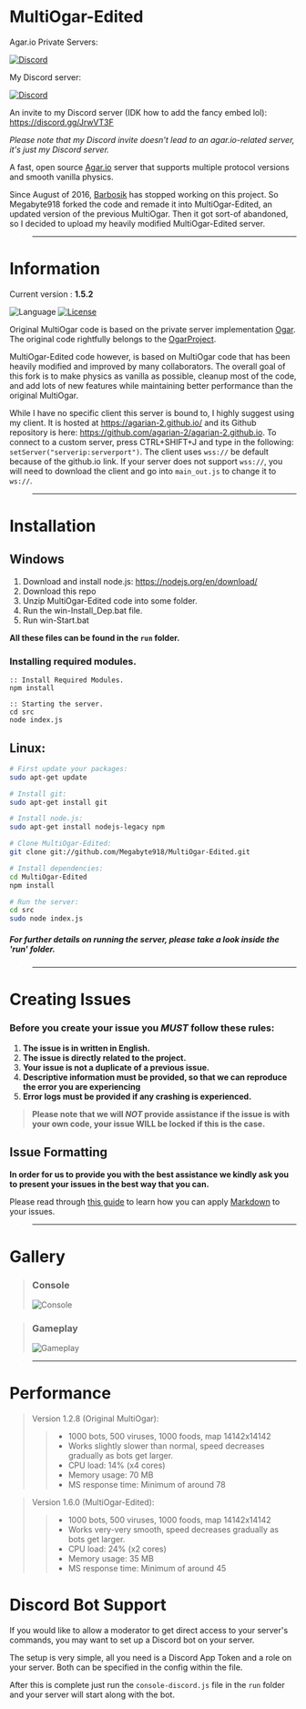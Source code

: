 # MultiOgar-Edited

Agar.io Private Servers:

[![Discord](https://discordapp.com/api/guilds/407210435721560065/embed.png?style=banner2)](https://discord.gg/27v68Sb)

My Discord server:

[![Discord](https://discordapp.com/api/guilds/442747837403627530/embed.png?style=banner2)](https://discord.gg/JrwVT3F)

An invite to my Discord server (IDK how to add the fancy embed lol): https://discord.gg/JrwVT3F

*Please note that my Discord invite doesn't lead to an agar.io-related server, it's just my Discord server.*

A fast, open source [Agar.io](http://agar.io/) server that supports multiple protocol versions and smooth vanilla physics.

Since August of 2016, [Barbosik](https://github.com/Barbosik) has stopped working on this project. So Megabyte918 forked the code and remade it into MultiOgar-Edited, an updated version of the previous MultiOgar. Then it got sort-of abandoned, so I decided to upload my heavily modified MultiOgar-Edited server.

>---

# Information
Current version : **1.5.2**

![Language](https://img.shields.io/badge/language-node.js-yellow.svg)
[![License](https://img.shields.io/badge/license-APACHE2-blue.svg)](https://github.com/Barbosik/OgarMulti/blob/master/LICENSE.md)

Original MultiOgar code is based on the private server implementation [Ogar](https://github.com/OgarProject/Ogar). The original code rightfully belongs to the [OgarProject](https://github.com/OgarProject).

MultiOgar-Edited code however, is based on MultiOgar code that has been heavily modified and improved by many collaborators. The overall goal of this fork is to make physics as vanilla as possible, cleanup most of the code, and add lots of new features while maintaining better performance than the original MultiOgar.

While I have no specific client this server is bound to, I highly suggest using my client. It is hosted at https://agarian-2.github.io/ and its Github repository is here: https://github.com/agarian-2/agarian-2.github.io. To connect to a custom server, press CTRL+SHIFT+J and type in the following: `setServer("serverip:serverport")`. The client uses `wss://` be default because of the github.io link. If your server does not support `wss://`, you will need to download the client and go into `main_out.js` to change it to `ws://`.

>---

# Installation
## Windows

1. Download and install node.js: https://nodejs.org/en/download/
2. Download this repo
3. Unzip MultiOgar-Edited code into some folder.
4. Run the win-Install_Dep.bat file.
5. Run win-Start.bat

**All these files can be found in the `run` folder.**


### Installing required modules.

```batch
:: Install Required Modules.
npm install

:: Starting the server.
cd src
node index.js
```

## Linux:
```bash
# First update your packages:
sudo apt-get update

# Install git:
sudo apt-get install git

# Install node.js:
sudo apt-get install nodejs-legacy npm

# Clone MultiOgar-Edited:
git clone git://github.com/Megabyte918/MultiOgar-Edited.git

# Install dependencies:
cd MultiOgar-Edited
npm install

# Run the server:
cd src
sudo node index.js
```

##### **For further details on running the server, please take a look inside the 'run' folder.**

>---

# Creating Issues

### Before you create your issue you ***MUST*** follow these rules:

1. **The issue is in written in English.**
2. **The issue is directly related to the project.**
3. **Your issue is not a duplicate of a previous issue.**
4. **Descriptive information must be provided, so that we can reproduce the error you are experiencing**
5. **Error logs must be provided if any crashing is experienced.**

>**Please note that we will *NOT* provide assistance if the issue is with your own code, your issue WILL be locked if this is the case.**

## Issue Formatting

**In order for us to provide you with the best assistance we kindly ask you to present your issues in the best way that you can.**

Please read through [this guide](https://guides.github.com/features/mastering-markdown) to learn how you can apply [Markdown](https://en.wikipedia.org/wiki/Markdown) to your issues.

>---

# Gallery

>### Console
>![Console](http://i.imgur.com/bS5ToRD.png)

>### Gameplay
>![Gameplay](http://i.imgur.com/XsXjT0o.png)

>---

# Performance
>Version 1.2.8 (Original MultiOgar):
>>* 1000 bots, 500 viruses, 1000 foods, map 14142x14142
>>* Works slightly slower than normal, speed decreases gradually as bots get larger.
>>* CPU load: 14% (x4 cores)
>>* Memory usage: 70 MB
>>* MS response time: Minimum of around 78

>Version 1.6.0 (MultiOgar-Edited):
>>* 1000 bots, 500 viruses, 1000 foods, map 14142x14142
>>* Works very-very smooth, speed decreases gradually as bots get larger.
>>* CPU load: 24% (x2 cores)
>>* Memory usage: 35 MB
>>* MS response time: Minimum of around 45



# Discord Bot Support

If you would like to allow a moderator to get direct access to your server's commands, you may want to set up a Discord bot on your server.

The setup is very simple, all you need is a Discord App Token and a role on your server.
Both can be specified in the config within the file.

After this is complete just run the `console-discord.js` file in the `run` folder and your server will start along with the bot.
